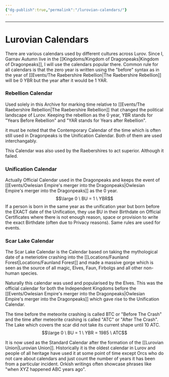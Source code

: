 ```yaml
---
{"dg-publish":true,"permalink":"/lurovian-calendars/"}
---
```



---
# Lurovian Calendars
There are various calendars used by different cultures across Lurov.
Since I, Garnav Autumn live in the [[Kingdoms/Kingdom of Dragonpeaks\|Kingdom of Dragonpeaks]], I will use the calendars popular there.
Common rule for all calendars is that the zero year is written using the "before" syntax as in the year of [[Events/The Raebershire Rebellion\|The Raebershire Rebellion]] will be 0 YBR but the year after it would be 1 YAR.

### Rebellion Calendar
Used solely in this Archive for marking time relative to [[Events/The Raebershire Rebellion\|The Raebershire Rebellion]] that changed the political landscape of Lurov. Keeping the rebellion as the 0 year, YBR stands for "Years Before Rebellion" and "YAR stands for Years after Rebellion".

it must be noted that the Contemporary Calendar of the time which is often still used in Dragonpeaks is the Unification Calendar. Both of them are used interchangably.

This Calendar was also used by the Raebershires to act superior. Although it failed.

### Unification Calendar
Actually Official Calendar used in the Dragonpeaks and keeps the event of [[Events/Owlesian Empire's merger into the Dragonpeaks\|Owlesian Empire's merger into the Dragonpeaks]] as the 0 year.
$$\large 0 \ BU = 1 \ YBR$$
If a person is born in the same year as the unification year but born before the EXACT date of the Unification, they use BU in their Birthdate on Official Certificates where there is not enough reason, space or provision to write the exact Birthdate (often due to Privacy reasons). Same rules are used for events.

### Scar Lake Calendar
The Scar Lake Calendar is the Calendar based on taking the mythological date of a meteriotire crashing into the [[Locations/Faunland Forest\|Locations/Faunland Forest]] and made a massive gorge which is seen as the source of all magic, Elves, Faun, Firbolgs and all other non-human species.

Naturally this calendar was used and popularised by the Elves. This was the official calendar for both the Independent Kingdoms before the [[Events/Owlesian Empire's merger into the Dragonpeaks\|Owlesian Empire's merger into the Dragonpeaks]] which gave rise to the Unification Calendar.

The time before the meteorite crashing is called BTC or "Before The Crash" and the time after meteorite crashing is called "ATC" or "After The Crash". The Lake which covers the scar did not take its current shape until 10 ATC.
$$\large 0 \ BU = 1 \ YBR = 1985 \ ATC$$

It is now used as the Standard Calendar after the formation of the [[Lurovian Union\|Lurovian Union]].
Historically it is the oldest calendar in Lurov and people of all heritage have used it at some point of time except Orcs who do not care about calendars and just count the number of years it has been from a particular incident. Orkish writings often showcase phrases like "when XYZ happened ABC years ago".